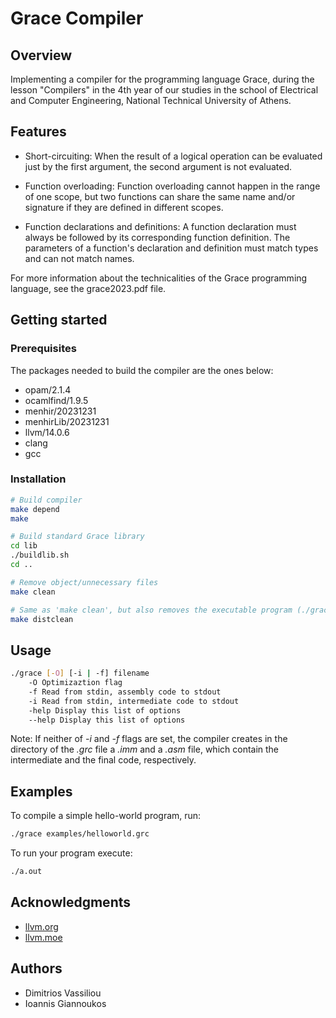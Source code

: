 # Grace Compiler

## Overview

Implementing a compiler for the programming language Grace, during the lesson "Compilers" in the 4th year of our studies in the school of Electrical and Computer Engineering, National Technical University of Athens.

## Features

- Short-circuiting: When the result of a logical operation can be evaluated just by the first argument, the second argument is not evaluated.

- Function overloading: Function overloading cannot happen in the range of one scope, but two functions can share the same name and/or signature if they are defined in different scopes.

- Function declarations and definitions: A function declaration must always be followed by its corresponding function definition. The parameters of a function's declaration and definition must match types and can not match names.

For more information about the technicalities of the Grace programming language, see the grace2023.pdf file.

## Getting started

### Prerequisites

The packages needed to build the compiler are the ones below:

- opam/2.1.4
- ocamlfind/1.9.5
- menhir/20231231
- menhirLib/20231231
- llvm/14.0.6
- clang
- gcc

### Installation

```bash
# Build compiler
make depend
make

# Build standard Grace library
cd lib
./buildlib.sh
cd ..

# Remove object/unnecessary files
make clean

# Same as 'make clean', but also removes the executable program (./grace)
make distclean
```

## Usage

```bash
./grace [-O] [-i | -f] filename
    -O Optimizaztion flag
    -f Read from stdin, assembly code to stdout
    -i Read from stdin, intermediate code to stdout
    -help Display this list of options
    --help Display this list of options
```

Note: If neither of _-i_ and _-f_ flags are set, the compiler creates in the directory of the _.grc_ file a _.imm_ and a _.asm_ file, which contain the intermediate and the final code, respectively.

## Examples

To compile a simple hello-world program, run:

```bash
./grace examples/helloworld.grc
```

To run your program execute:

```bash
./a.out
```

## Acknowledgments

- [llvm.org](https://llvm.org)
- [llvm.moe](https://llvm.moe)

## Authors

- Dimitrios Vassiliou
- Ioannis Giannoukos
